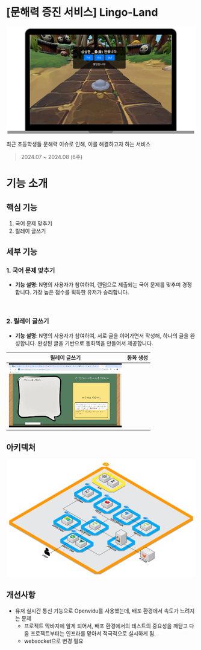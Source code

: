 # [문해력 증진 서비스] Lingo-Land  
<img src="./output/img/intro.png" alt="" width="600" />

최근 초등학생들 문해력 이슈로 인해, 이를 해결하고자 하는 서비스

> 2024.07 ~ 2024.08 (6주)

# 기능 소개
## 핵심 기능
1. 국어 문제 맞추기
2. 릴레이 글쓰기

## 세부 기능

### **1. 국어 문제 맞추기**
- **기능 설명**: N명의 사용자가 참여하여, 랜덤으로 제출되는 국어 문제를 맞추며 경쟁합니다. 가장 높은 점수를 획득한 유저가 승리합니다.
<img src="./output/img/correct.gif" alt="" width="600" />

### **2. 릴레이 글쓰기**
- **기능 설명**: N명의 사용자가 참여하여, 서로 글을 이어가면서 작성해, 하나의 글을 완성합니다. 완성된 글을 기반으로 동화책을 만들어서 제공합니다.

| **릴레이 글쓰기**                  | **동화 생성**             |
|-----------------------------|--------------------------|
| <img src="./output/img/first.gif" alt="" width="300" /> |  <img src="./output/img/save.gif" alt="" width="300" />|



## 아키텍처
<img width="582" alt="image" src="./output/img/Web App Reference Architecture.png">

## 개선사항

- 유저 실시간 통신 기능으로 Openvidu를 사용했는데, 배포 환경에서 속도가 느려지는 문제
    - 프로젝트 막바지에 알게 되어서, 배포 환경에서의 테스트의 중요성을 깨닫고 다음 프로젝트부터는 인프라를 맡아서 적극적으로 실시하게 됨.
    - websocket으로 변경 필요
